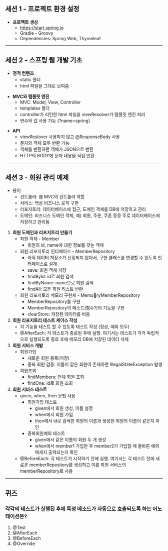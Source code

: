 ## 세션 1 - 프로젝트 환경 설정
+ **프로젝트 생성**
  + https://start.spring.io
  + Gradle - Groovy
  + Dependencies: Spring Web, Thymeleaf

***

## 세션 2 - 스프링 웹 개발 기초
+ **정적 컨텐츠**
  + static 폴더
  + html 파일을 그대로 보여줌
- **MVC와 템플릿 엔진**
  + MVC: Model, View, Controller
  + templates 폴더
  + controller가 리턴한 html 파일을 viewResolver가 템플릿 엔진 처리
  + 변수와 값 사용 가능 (?name=spring)
* **API**
  + viewReslover 사용하지 않고 @ResponseBody 사용
  + 문자와 객체 모두 반환 가능
  + 객체를 반환하면 객체가 JSON으로 변환
  + HTTP의 BODY에 문자 내용을 직접 반환

***

## 세션 3 - 회원 관리 예제
+ 용어
  + 컨트롤러: 웹 MVC의 컨트롤러 역할
  + 서비스: 핵심 비즈니스 로직 구현
  + 리포지토리: 데이터베이스에 접근, 도메인 객체를 DB에 저장하고 관리
  + 도메인: 비즈니스 도메인 객체, 예) 회원, 주문, 쿠폰 등등 주로 데이터베이스에 저장하고 관리됨
1. **회원 도메인과 리포지토리 만들기**
   + 회원 객체 - Member
     + 회원의 id, name에 대한 정보를 갖는 객체
   - 회원 리포지토리 인터페이스 - MemberRepository
     - 아직 데이터 저장소가 선정되지 않아서, 구현 클래스를 변경할 수 있도록 인터페이스로 설계
     - save: 회원 객체 저장
     - findById: id로 회원 검색
     - findByName: name으로 회원 검색
     - findAll: 모든 회원 리스트 반환
   + 회원 리포지토리 메모리 구현체 - MemoryMemberRepository
     + MemberRepository를 구현
     + MemberRepository의 메소드(함수?)의 기능을 구현
     + clearStore: 저장된 데이터를 비움
2. **회원 리포지토리 테스트 케이스 작성**
   +  각 기능을 테스트 할 수 있도록 테스트 작성 (정상, 예외 모두)
   +  @AfterEach: 각 테스트가 종료된 후에 실행. 여기서는 테스트가 각각 독립적으로 실행되도록 종료 후에 메모리 DB에 저장된 데이터 삭제
3. **회원 서비스 개발**
   + 회원가입
     + 새로운 회원 등록(저장)
     + 중복 회원 검증: 이름이 같은 회원이 존재하면 IllegalStateException 발생
   - 회원조회
     - findMembers: 전체 회원 조회
     - findOne: id로 회원 조회
4. **회원 서비스 테스트**
   + given, when, then 문법 사용
     + 회원가입 테스트 
       + given에서 회원 생성, 이름 설정
       + when에서 회원 가입
       + then에서 id로 검색한 회원의 이름과 생성한 회원의 이름이 같은지 확인
     + 중복회원예외 테스트
       + given에서 같은 이름의 회원 두 개 생성
       + when에서 member1 가입한 후 member2가 가입할 때 올바른 예외 메세지 출력되는지 확인
   - @BeforeEach: 각 테스트가 시작하기 전에 실행. 여기서는 각 테스트 전에 새로운 memberRepository를 생성하고 이를 회원 서비스의 memberRepository로 사용 
 
  ***


  ## 퀴즈
  ### 각각의 테스트가 실행된 후에 특정 메소드가 자동으로 호출되도록 하는 어노테이션은?
  1. @Test
  2. @AfterEach
  3. @BeforeEach
  4. @Override
     
